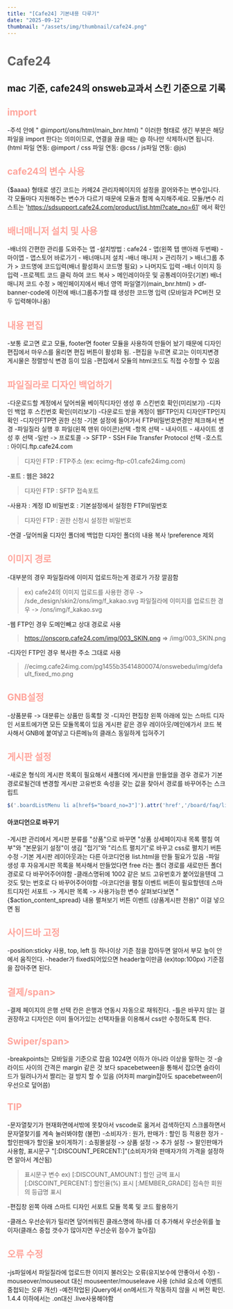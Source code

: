 ```yaml
---
title: "[Cafe24] 기본내용 다루기"
date: "2025-09-12"
thumbnail: "/assets/img/thumbnail/cafe24.png"
---
```

# <span style="color:#616161; font-weight:bold;">Cafe24</span>
mac 기준, cafe24의 onsweb교과서 스킨 기준으로 기록
---

## <span style="color:#ffa59c; font-weight:bold;">import</span>
-주석 안에 " @import(/ons/html/main_bnr.html) " 이러한 형태로 생긴 부분은 해당 파일을 import 한다는 의미이므로, 연결을 끊을 때는 @ 하나만 삭제하시면 됩니다.
(html 파일 연동: @import / css 파일 연동: @css / js파일 연동: @js)

## <span style="color:#ffa59c; font-weight:bold;">cafe24의 변수 사용</span>
{$aaaa} 형태로 생긴 코드는 카페24 관리자페이지의 설정을 끌어와주는 변수입니다. 
각 모듈마다 지원해주는 변수가 다르기 때문에 모듈과 함께 숙지해주세요.
모듈/변수 리스트는 'https://sdsupport.cafe24.com/product/list.html?cate_no=61' 에서 확인

## <span style="color:#ffa59c; font-weight:bold;">배너매니저 설치 및 사용</span>
-배너의 간편한 관리를 도와주는 앱
-설치방법 : cafe24 - 앱(왼쪽 탭 맨아래 두번째) - 마이앱 - 앱스토어 바로가기 - 배너매니저 설치
-배너 매니저 > 관리하기 > 배너그룹 추가 > 코드명에 코드입력(배너 활성화시 코드명 필요) > 나머지도 입력
-배너 이미지 등 입력
-프로젝트 코드 클릭 하여 코드 복사 > 메인레이아웃 및 공통레이아웃(기본) 배너매니저 코드 수정 > 메인페이지에서 배너 영역 파일열기(main_bnr.html) >
df-banner-code에 이전에 배너그룹추가할 떄 생성한 코드명 입력 (모바일과 PC버전 모두 입력해야나옴)


## <span style="color:#ffa59c; font-weight:bold;">내용 편집</span>
-보통 로고면 로고 모듈, footer면 footer 모듈을 사용하여 만들어 놨기 때문에 디자인 편집에서 마우스를 올리면 편집 버튼이 활성화 됨.
-편집을 누르면 로고는 이미지변경 게시물은 정렬방식 변경 등이 있음
-편집에서 모듈의 html코드도 직접 수정할 수 있음

## <span style="color:#ffa59c; font-weight:bold;">파일질라로 디자인 백업하기</span>
-다운로드할 계정에서 덮어씌울 베이직디자인 생성 후 스킨번호 확인(미리보기)
-디자인 백업 후 스킨번호 확인(미리보기)
-다운로드 받을 계정이 웹FTP인지 디자인FTP인지 확인
-디자인FTP면 권한 신청
-기본 설정에 들어가서 FTP비밀번호변경만 체크해서 변경
-파일질라 실행 후 파일(왼쪽 맨위 아이콘)선택
-항목 선택 - 내사이트 - 새사이트 생성 후 선택
-일반 -> 프로토콜 -> SFTP - SSH File Transfer Protocol 선택
-호스트 : 아이디.ftp.cafe24.com
>디자인 FTP : FTP주소 (ex: ecimg-ftp-c01.cafe24img.com)

-포트 : 웹은 3822
>디자인 FTP : SFTP 접속포트 

-사용자 : 계정 ID
비밀번호 : 기본설정에서 설정한 FTP비밀번호
>디자인 FTP : 권한 신청시 설정한 비밀번호

-연결 
-덮어씌울 디자인 폴더에 백업한 디자인 폴더의 내용 복사 !preference 제외

## <span style="color:#ffa59c; font-weight:bold;">이미지 경로</span>
-대부분의 경우 파일질라에 이미지 업로드하는게 경로가 가장 깔끔함
>ex) cafe24의 이미지 업로드를 사용한 경우 -> /sde_design/skin2/ons/img/f_kakao.svg 
     파일질라에 이미지를 업로드한 경우 -> /ons/img/f_kakao.svg


-웹 FTP인 경우 도메인빼고 상대 경로로 사용
>https://onscorp.cafe24.com/img/003_SKIN.png => /img/003_SKIN.png

-디자인 FTP인 경우 복사한 주소 그대로 사용
>//ecimg.cafe24img.com/pg1455b35414800074/onswebedu/img/default_fixed_mo.png

## <span style="color:#ffa59c; font-weight:bold;">GNB설정</span>
-상품분류 -> 대분류는 상품만 등록할 것
-디자인 편집창 왼쪽 아래에 있는 스마트 디자인 서포트에가면 모든 모듈목록이 있음 게시판 같은 경우 레이아웃/메인에가서 코드 복사해서 GNB에 붙여넣고 다른메뉴의 클래스 동일하게 입혀주기

## <span style="color:#ffa59c; font-weight:bold;">게시판 설정</span>

-새로운 형식의 게시판 목록이 필요해서 새폴더에 게시판을 만들었을 경우 경로가 기본경로로될건데 변경할 게시판 고유번호 속성을 갖는 값을 찾아서 경로를 바꾸어주는 스크립트
```javascript
$('.boardListMenu li a[href$="board_no=3"]').attr('href','/board/faq/list.html');
```

#### 아코디언으로 바꾸기
-게시판 관리에서 게시판 분류를 "상품"으로 바꾸면 "상품 상세페이지내 목록 펼침 여부"와 "본문읽기 설정"이 생김 "접기"와 "리스트 펼치기"로 바꾸고 css로 펼치기 버튼 수정
-기본 게시판 레이아웃과는 다른 아코디언용 list.html을 만들 필요가 있음
-파일 생성 후 자유게시판 목록을 복사해서 만들었다면 free 라는 폴더 경로를 새로만든 폴더 경로로 다 바꾸어주어야함
-클래스명뒤에 1002 같은 보드 고유번호가 붙어있을텐데 그것도 맞는 번호로 다 바꾸어주어야함
-아코디언을 펼칠 이벤트 버튼이 필요할텐데 스마트디자인 서포트 -> 게시판 목록 -> 사용가능한 변수 살펴보다보면 "{$action_content_spread}	내용 펼쳐보기 버튼 이벤트 (상품게시판 전용)" 이걸 넣으면 됨

## <span style="color:#ffa59c; font-weight:bold;">사이드바 고정</span>
-position:sticky 사용, top, left 등 하나이상 기준 점을 잡아두면 알아서 부모 높이 안에서 움직인다.
-header가 fixed되어있으면 header높이만큼 (ex)top:100px) 기준점을 잡아주면 된다.

## <span style="color:#ffa59c; font-weight:bold;">결제/span>
-결제 페이지의 은행 선택 칸은 은행과 연동시 자동으로 채워진다.
-틀은 바꾸지 않는 걸 권장하고 디자인은 이미 들어가있는 선택자들을 이용해서 css만 수정하도록 한다.

## <span style="color:#ffa59c; font-weight:bold;">Swiper/span>
-breakpoints는 모바일을 기준으로 잡음 1024면 이하가 아니라 이상을 말하는 것
-슬라이드 사이의 간격은 margin 같은 것 보다 spacebetween을 통해서 잡으면 슬라이드가 밀려나가서 짤리는 걸 방지 할 수 있음 (어차피 margin잡아도 spacebetween이 우선으로 덮어씀)

## <span style="color:#ffa59c; font-weight:bold;">TIP</span>
-문자열찾기가 현재화면에서밖에 못찾아서 vscode로 옮겨서 검색하던지 스크롤하면서 문자열찾기를 계속 눌러봐야함 (불편)
-소비자가 : 원가, 판매가 : 할인 등 적용한 정가
-할인판매가 할인율 보이게하기 : 쇼핑몰설정 -> 상품 설정 -> 추가 설정 -> 팔인판매가 사용함, 표시문구 "[:DISCOUNT_PERCENT:]"(소비자가와 판매자가의 가격을 설정하면 알아서 계산됨)
>표시문구 변수 ex)
[:DISCOUNT_AMOUNT:] 할인 금액 표시
[:DISCOINT_PERCENT:] 할인율(%) 표시
[:MEMBER_GRADE] 접속한 회원의 등급명 표시

-편집창 왼쪽 아래 스마트 디자인 서포트 모듈 목록 및 코드 활용하기

-클래스 우선순위가 밀리면 덮어씌워진 클래스명에 하나를 더 추가해서 우선순위를 높이자(클래스 중첩 갯수가 많아지면 우선순위 점수가 높아짐)


## <span style="color:#ffa59c; font-weight:bold;">오류 수정</span>
-js파일에서 파일질라에 업로드한 이미지 불러오는 오류(유지보수에 안좋아서 수정)
-mouseover/mouseout 대신 mouseenter/mouseleave 사용 (child 요소에 이벤트 중첩되는 오류 개선)
-예전작업된 jQuery에서 on메서드가 작동하지 않을 시 버전 확인. 1.4.4 이하에서는 .on대신 .live사용해야함

